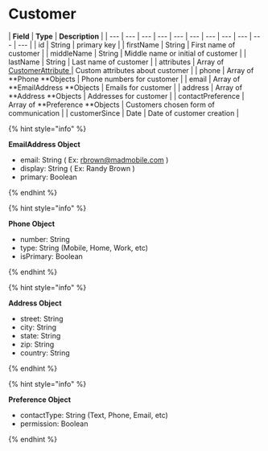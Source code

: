# Customer

| **Field** | **Type** | **Description** |
| --- | --- | --- | --- | --- | --- | --- | --- | --- | --- | --- |
| id | String | primary key |
| firstName | String | First name of customer |
| middleName | String | Middle name or initial of customer |
| lastName | String | Last name of customer |
| attributes | Array of [CustomerAttribute ](customerattribute.md) | Custom attributes about customer |
| phone | Array of **Phone **Objects | Phone numbers for customer |
| email | Array of **EmailAddress **Objects | Emails for customer |
| address | Array of **Address **Objects | Addresses for customer |
| contactPreference | Array of **Preference **Objects | Customers chosen form of communication |
| customerSince | Date | Date of customer creation |

{% hint style="info" %}

**EmailAddress Object**

* email: String \( Ex: rbrown@madmobile.com \)
* display: String \( Ex: Randy Brown \)
* primary: Boolean

{% endhint %}

{% hint style="info" %}

**Phone Object**

* number: String
* type: String \(Mobile, Home, Work, etc\)
* isPrimary: Boolean

{% endhint %}

{% hint style="info" %}

**Address Object**

* street: String
* city: String
* state: String
* zip: String
* country: String

{% endhint %}

{% hint style="info" %}

**Preference Object**

* contactType: String \(Text, Phone, Email, etc\)
* permission: Boolean

{% endhint %}
